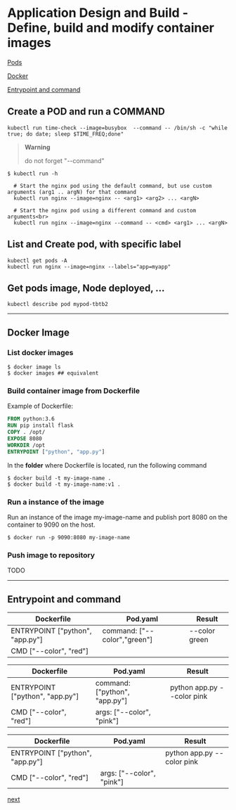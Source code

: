 # Application Design and Build - Define, build and modify container images

[Pods](#create-a-pod-with-busybox-and-run-a-command)

[Docker](#docker-image)

[Entrypoint and command](#entrypoint-and-command)

## Create a POD and run a COMMAND

```
kubectl run time-check --image=busybox  --command -- /bin/sh -c "while true; do date; sleep $TIME_FREQ;done"
```

>**Warning**
>
>do not forget "--command"
>

```
$ kubectl run -h

  # Start the nginx pod using the default command, but use custom arguments (arg1 .. argN) for that command
  kubectl run nginx --image=nginx -- <arg1> <arg2> ... <argN>
  
  # Start the nginx pod using a different command and custom arguments<br>
  kubectl run nginx --image=nginx --command -- <cmd> <arg1> ... <argN>
```

## List and Create pod, with specific label
[//]: # (source 01 / PODS)
```
kubectl get pods -A
kubectl run nginx --image=nginx --labels="app=myapp"
```

## Get pods image, Node deployed, ...
```
kubectl describe pod mypod-tbtb2
```

---

## Docker Image
[//]: # (source 07 / Practice test Docker Images)

### List docker images
```
$ docker image ls
$ docker images ## equivalent
```

### Build container image from Dockerfile

Example of Dockerfile:

```dockerfile
FROM python:3.6
RUN pip install flask
COPY . /opt/
EXPOSE 8080
WORKDIR /opt
ENTRYPOINT ["python", "app.py"]
```

In the **folder** where Dockerfile is located, run the following command

```
$ docker build -t my-image-name .
$ docker build -t my-image-name:v1 .
```

### Run a instance of the image

Run an instance of the image my-image-name and publish port 8080 on the container to 9090 on the host.
```
$ docker run -p 9090:8080 my-image-name
```

### Push image to repository
TODO

---

## Entrypoint and command


| Dockerfile | Pod.yaml | Result |
 -- |--|--
| ENTRYPOINT ["python", "app.py"] | command: ["--color","green"] | --color green |
|CMD ["--color", "red"] |||


| Dockerfile | Pod.yaml | Result |
 -- |--|--
| ENTRYPOINT ["python", "app.py"] | command: ["python", "app.py"] | python app.py --color pink|
|CMD ["--color", "red"] | args: ["--color", "pink"] | |

| Dockerfile | Pod.yaml | Result |
 -- |--|--
| ENTRYPOINT ["python", "app.py"] |  | python app.py --color pink|
|CMD ["--color", "red"] | args: ["--color", "pink"] | |


[next](./02-understand-jobs-and-cronjobs.md)